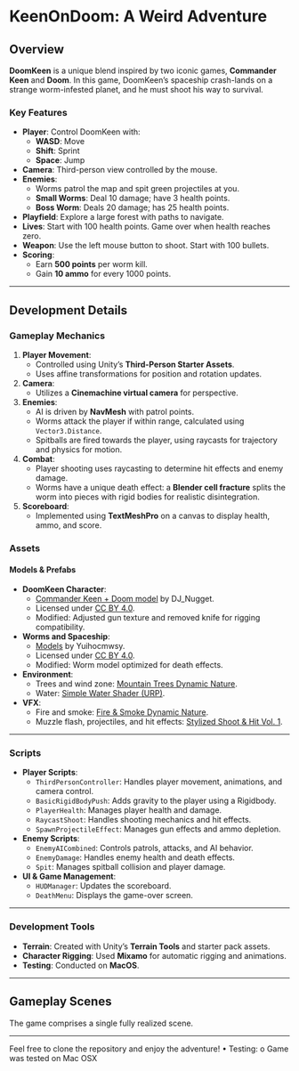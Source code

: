 

# **KeenOnDoom: A Weird Adventure**

## **Overview**

**DoomKeen** is a unique blend inspired by two iconic games, **Commander Keen** and **Doom**. In this game, DoomKeen’s spaceship crash-lands on a strange worm-infested planet, and he must shoot his way to survival. 

### **Key Features**
- **Player**: Control DoomKeen with:
  - **WASD**: Move
  - **Shift**: Sprint
  - **Space**: Jump
- **Camera**: Third-person view controlled by the mouse.
- **Enemies**: 
  - Worms patrol the map and spit green projectiles at you.
  - **Small Worms**: Deal 10 damage; have 3 health points.
  - **Boss Worm**: Deals 20 damage; has 25 health points.
- **Playfield**: Explore a large forest with paths to navigate.
- **Lives**: Start with 100 health points. Game over when health reaches zero.
- **Weapon**: Use the left mouse button to shoot. Start with 100 bullets.
- **Scoring**:
  - Earn **500 points** per worm kill.
  - Gain **10 ammo** for every 1000 points.

---

## **Development Details**

### **Gameplay Mechanics**
1. **Player Movement**:
   - Controlled using Unity’s **Third-Person Starter Assets**.
   - Uses affine transformations for position and rotation updates.
2. **Camera**:
   - Utilizes a **Cinemachine virtual camera** for perspective.
3. **Enemies**:
   - AI is driven by **NavMesh** with patrol points.
   - Worms attack the player if within range, calculated using `Vector3.Distance`.
   - Spitballs are fired towards the player, using raycasts for trajectory and physics for motion.
4. **Combat**:
   - Player shooting uses raycasting to determine hit effects and enemy damage.
   - Worms have a unique death effect: a **Blender cell fracture** splits the worm into pieces with rigid bodies for realistic disintegration.
5. **Scoreboard**:
   - Implemented using **TextMeshPro** on a canvas to display health, ammo, and score.

### **Assets**
#### **Models & Prefabs**
- **DoomKeen Character**:
  - [Commander Keen + Doom model](https://sketchfab.com/3d-models/commander-keen-doom-26e9da1116b14378b722f8deaf00ee15) by DJ_Nugget.
  - Licensed under [CC BY 4.0](https://creativecommons.org/licenses/by/4.0/).
  - Modified: Adjusted gun texture and removed knife for rigging compatibility.
- **Worms and Spaceship**:
  - [Models](https://sketchfab.com/3d-models/commander-keen-ship-enemies-2bfe025c44a5468eb6906bf584f6beff) by Yuihocmwsy.
  - Licensed under [CC BY 4.0](https://creativecommons.org/licenses/by/4.0/).
  - Modified: Worm model optimized for death effects.
- **Environment**:
  - Trees and wind zone: [Mountain Trees Dynamic Nature](https://assetstore.unity.com/packages/3d/vegetation/trees/mountain-trees-dynamic-nature-107004).
  - Water: [Simple Water Shader (URP)](https://assetstore.unity.com/packages/2d/textures-materials/water/simple-water-shader-urp-191449).
- **VFX**:
  - Fire and smoke: [Fire & Smoke Dynamic Nature](https://assetstore.unity.com/packages/vfx/particles/fire-explosions/fire-smoke-dynamic-nature-217775).
  - Muzzle flash, projectiles, and hit effects: [Stylized Shoot & Hit Vol. 1](https://assetstore.unity.com/packages/vfx/particles/stylized-shoot-hit-vol-1-216558).

---

### **Scripts**
- **Player Scripts**:
  - `ThirdPersonController`: Handles player movement, animations, and camera control.
  - `BasicRigidBodyPush`: Adds gravity to the player using a Rigidbody.
  - `PlayerHealth`: Manages player health and damage.
  - `RaycastShoot`: Handles shooting mechanics and hit effects.
  - `SpawnProjectileEffect`: Manages gun effects and ammo depletion.
- **Enemy Scripts**:
  - `EnemyAICombined`: Controls patrols, attacks, and AI behavior.
  - `EnemyDamage`: Handles enemy health and death effects.
  - `Spit`: Manages spitball collision and player damage.
- **UI & Game Management**:
  - `HUDManager`: Updates the scoreboard.
  - `DeathMenu`: Displays the game-over screen.

---

### **Development Tools**
- **Terrain**: Created with Unity’s **Terrain Tools** and starter pack assets.
- **Character Rigging**: Used **Mixamo** for automatic rigging and animations.
- **Testing**: Conducted on **MacOS**.

---

## **Gameplay Scenes**
The game comprises a single fully realized scene.

---

Feel free to clone the repository and enjoy the adventure!
•	Testing:
o	Game was tested on Mac OSX
